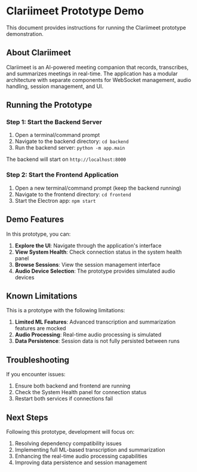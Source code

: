 # Clariimeet Prototype Demo

This document provides instructions for running the Clariimeet prototype demonstration.

## About Clariimeet

Clariimeet is an AI-powered meeting companion that records, transcribes, and summarizes meetings in real-time. The application has a modular architecture with separate components for WebSocket management, audio handling, session management, and UI.

## Running the Prototype

### Step 1: Start the Backend Server

1. Open a terminal/command prompt
2. Navigate to the backend directory: `cd backend`
3. Run the backend server: `python -m app.main`

The backend will start on `http://localhost:8000`

### Step 2: Start the Frontend Application

1. Open a new terminal/command prompt (keep the backend running)
2. Navigate to the frontend directory: `cd frontend`
3. Start the Electron app: `npm start`

## Demo Features

In this prototype, you can:

1. **Explore the UI**: Navigate through the application's interface
2. **View System Health**: Check connection status in the system health panel
3. **Browse Sessions**: View the session management interface
4. **Audio Device Selection**: The prototype provides simulated audio devices

## Known Limitations

This is a prototype with the following limitations:

1. **Limited ML Features**: Advanced transcription and summarization features are mocked
2. **Audio Processing**: Real-time audio processing is simulated
3. **Data Persistence**: Session data is not fully persisted between runs

## Troubleshooting

If you encounter issues:

1. Ensure both backend and frontend are running
2. Check the System Health panel for connection status
3. Restart both services if connections fail

## Next Steps

Following this prototype, development will focus on:

1. Resolving dependency compatibility issues
2. Implementing full ML-based transcription and summarization
3. Enhancing the real-time audio processing capabilities
4. Improving data persistence and session management

